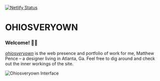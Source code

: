 [![Netlify Status](https://api.netlify.com/api/v1/badges/df9b4aeb-4e66-4b84-ba69-08c0f7110664/deploy-status)](https://app.netlify.com/sites/ohiosveryown/deploys)

# OHIOSVERYOWN  
### Welcome! 👋🏼
*<a target="_blank" href="http://ohiosveryown.co">ohiosveryown</a>* is the web presence and portfolio of work for me, Matthew Pence – a designer living in Atlanta, Ga.
Feel free to dig around and check out the inner workings of the site.

![Ohiosveryown Interface](https://res.cloudinary.com/da32ufmnf/image/upload/v1634146496/ovo-3.6/readme_nwkn70.jpg)
